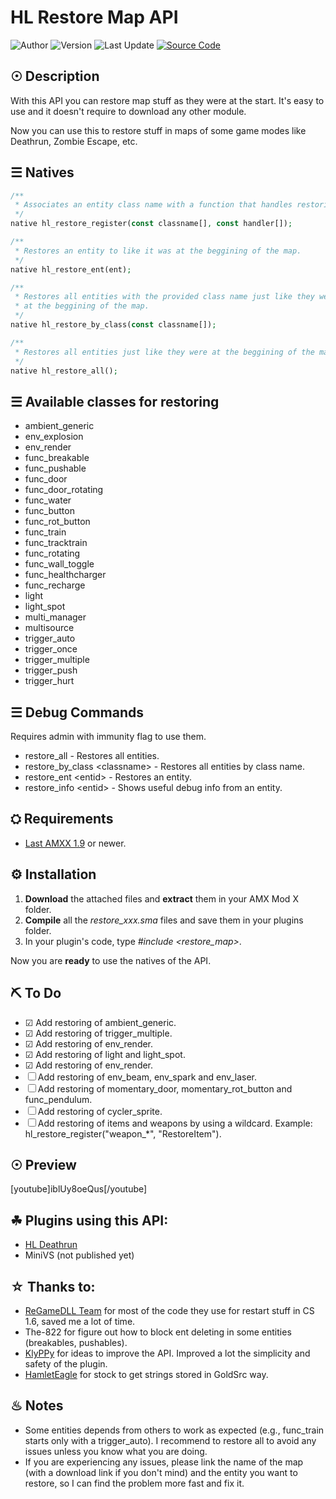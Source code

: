 # HL Restore Map API

![Author](https://img.shields.io/badge/Author-rtxA-red) ![Version](https://img.shields.io/badge/Version-0.5-red) ![Last Update](https://img.shields.io/badge/Last%20Update-20/06/2020-red) [![Source Code](https://img.shields.io/badge/GitHub-Source%20Code-blueviolet)](https://github.com/rtxa/HL-Restore-Map)

## ☉ Description

With this API you can restore map stuff as they were at the start. It's easy to use and it doesn't require to download any other module.

Now you can use this to restore stuff in maps of some game modes like Deathrun, Zombie Escape, etc.

## ☰ Natives

```php
/** 
 * Associates an entity class name with a function that handles restoring.
 */
native hl_restore_register(const classname[], const handler[]);

/** 
 * Restores an entity to like it was at the beggining of the map.
 */
native hl_restore_ent(ent);

/** 
 * Restores all entities with the provided class name just like they were
 * at the beggining of the map.
 */
native hl_restore_by_class(const classname[]);

/** 
 * Restores all entities just like they were at the beggining of the map.
 */
native hl_restore_all();
```

## ☰ Available classes for restoring

- ambient_generic
- env_explosion
- env_render
- func_breakable
- func_pushable
- func_door
- func_door_rotating
- func_water
- func_button
- func_rot_button
- func_train
- func_tracktrain
- func_rotating
- func_wall_toggle
- func_healthcharger
- func_recharge
- light
- light_spot
- multi_manager
- multisource
- trigger_auto
- trigger_once
- trigger_multiple
- trigger_push
- trigger_hurt

## ☰ Debug Commands

Requires admin with immunity flag to use them.

- restore_all - Restores all entities.
- restore_by_class \<classname\> - Restores all entities by class name.
- restore_ent \<entid\> - Restores an entity.
- restore_info \<entid\> - Shows useful debug info from an entity.

## ⛭ Requirements

- [Last AMXX 1.9](https://www.amxmodx.org/downloads-new.php) or newer.

## ⚙ Installation

1. __Download__ the attached files and __extract__ them in your AMX Mod X folder.
2. __Compile__ all the *restore_xxx.sma* files and save them in your plugins folder.
3. In your plugin's code, type *#include \<restore_map\>*.

Now you are __ready__ to use the natives of the API.

## ⛏ To Do

- ☑ Add restoring of ambient_generic.
- ☑ Add restoring of trigger_multiple.
- ☑ Add restoring of env_render.
- ☑ Add restoring of light and light_spot.
- ☑ Add restoring of env_render.
- ☐ Add restoring of env_beam, env_spark and env_laser.
- ☐ Add restoring of momentary_door, momentary_rot_button and func_pendulum. 
- ☐ Add restoring of cycler_sprite.
- ☐ Add restoring of items and weapons by using a wildcard. Example: hl_restore_register("weapon_*", "RestoreItem").

## ☉ Preview

[youtube]iblUy8oeQus[/youtube]

## ☘ Plugins using this API:

- [HL Deathrun](https://forums.alliedmods.net/showthread.php?p=2652062)
- MiniVS (not published yet)

## ☆ Thanks to:

- [ReGameDLL Team](https://github.com/s1lentq/ReGameDLL_CS) for most of the code they use for restart stuff in CS 1.6, saved me a lot of time.
- The-822 for figure out how to block ent deleting in some entities (breakables, pushables).
- [KlyPPy](https://forums.alliedmods.net/member.php?u=228599) for ideas to improve the API. Improved a lot the simplicity and safety of the plugin.
- [HamletEagle](https://forums.alliedmods.net/member.php?u=237107) for stock to get strings stored in GoldSrc way.

## ♨ Notes

- Some entities depends from others to work as expected (e.g., func_train starts only with a trigger_auto). I recommend to restore all to avoid any issues unless you know what you are doing.
- If you are experiencing any issues, please link the name of the map (with a download link if you don't mind) and the entity you want to restore, so I can find the problem more fast and fix it.
